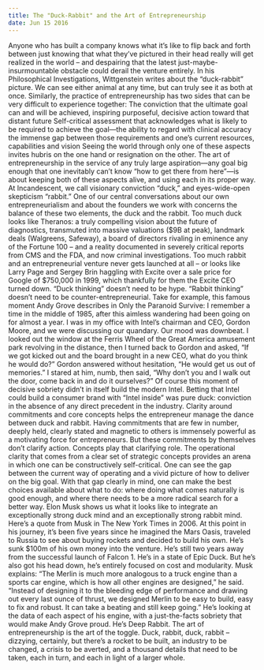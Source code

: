```yaml
---
title: The "Duck-Rabbit" and the Art of Entrepreneurship
date: Jun 15 2016
---
```


Anyone who has built a company knows what it’s like to flip back and forth between just knowing that what they’ve pictured in their head really will get realized in the world – and despairing that the latest just-maybe-insurmountable obstacle could derail the venture entirely. In his Philosophical Investigations, Wittgenstein writes about the “duck-rabbit” picture. We can see either animal at any time, but can truly see it as both at once. Similarly, the practice of entrepreneurship has two sides that can be very difficult to experience together: The conviction that the ultimate goal can and will be achieved, inspiring purposeful, decisive action toward that distant future Self-critical assessment that acknowledges what is likely to be required to achieve the goal—the ability to regard with clinical accuracy the immense gap between those requirements and one’s current resources, capabilities and vision Seeing the world through only one of these aspects invites hubris on the one hand or resignation on the other. The art of entrepreneurship in the service of any truly large aspiration—any goal big enough that one inevitably can’t know “how to get there from here”—is about keeping both of these aspects alive, and using each in its proper way. At Incandescent, we call visionary conviction “duck,” and eyes-wide-open skepticism “rabbit.” One of our central conversations about our own entrepreneurialism and about the founders we work with concerns the balance of these two elements, the duck and the rabbit. Too much duck looks like Theranos: a truly compelling vision about the future of diagnostics, transmuted into massive valuations ($9B at peak), landmark deals (Walgreens, Safeway), a board of directors rivaling in eminence any of the Fortune 100 – and a reality documented in severely critical reports from CMS and the FDA, and now criminal investigations. Too much rabbit and an entrepreneurial venture never gets launched at all – or looks like Larry Page and Sergey Brin haggling with Excite over a sale price for Google of $750,000 in 1999, which thankfully for them the Excite CEO turned down. “Duck thinking” doesn’t need to be hype. “Rabbit thinking” doesn’t need to be counter-entrepreneurial. Take for example, this famous moment Andy Grove describes in Only the Paranoid Survive: I remember a time in the middle of 1985, after this aimless wandering had been going on for almost a year. I was in my office with Intel’s chairman and CEO, Gordon Moore, and we were discussing our quandary. Our mood was downbeat. I looked out the window at the Ferris Wheel of the Great America amusement park revolving in the distance, then I turned back to Gordon and asked, “If we got kicked out and the board brought in a new CEO, what do you think he would do?” Gordon answered without hesitation, “He would get us out of memories.” I stared at him, numb, then said, “Why don’t you and I walk out the door, come back in and do it ourselves?” Of course this moment of decisive sobriety didn’t in itself build the modern Intel. Betting that Intel could build a consumer brand with “Intel inside” was pure duck: conviction in the absence of any direct precedent in the industry. Clarity around commitments and core concepts helps the entrepreneur manage the dance between duck and rabbit. Having commitments that are few in number, deeply held, clearly stated and magnetic to others is immensely powerful as a motivating force for entrepreneurs. But these commitments by themselves don’t clarify action. Concepts play that clarifying role. The operational clarity that comes from a clear set of strategic concepts provides an arena in which one can be constructively self-critical. One can see the gap between the current way of operating and a vivid picture of how to deliver on the big goal. With that gap clearly in mind, one can make the best choices available about what to do: where doing what comes naturally is good enough, and where there needs to be a more radical search for a better way. Elon Musk shows us what it looks like to integrate an exceptionally strong duck mind and an exceptionally strong rabbit mind. Here’s a quote from Musk in The New York Times in 2006. At this point in his journey, it’s been five years since he imagined the Mars Oasis, traveled to Russia to see about buying rockets and decided to build his own. He’s sunk $100m of his own money into the venture. He’s still two years away from the successful launch of Falcon 1. He’s in a state of Epic Duck. But he’s also got his head down, he’s entirely focused on cost and modularity. Musk explains: “The Merlin is much more analogous to a truck engine than a sports car engine, which is how all other engines are designed,” he said. “Instead of designing it to the bleeding edge of performance and drawing out every last ounce of thrust, we designed Merlin to be easy to build, easy to fix and robust. It can take a beating and still keep going.” He’s looking at the data of each aspect of his engine, with a just-the-facts sobriety that would make Andy Grove proud. He’s Deep Rabbit. The art of entrepreneurship is the art of the toggle. Duck, rabbit, duck, rabbit – dizzying, certainly, but there’s a rocket to be built, an industry to be changed, a crisis to be averted, and a thousand details that need to be taken, each in turn, and each in light of a larger whole.
